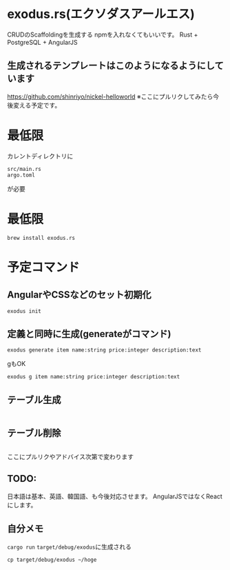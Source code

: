 exodus.rs(エクソダスアールエス)
====

CRUDのScaffoldingを生成する
npmを入れなくてもいいです。
Rust + PostgreSQL + AngularJS

## 生成されるテンプレートはこのようになるようにしています
https://github.com/shinriyo/nickel-helloworld
※ここにプルリクしてみたら今後変える予定です。

# 最低限

カレントディレクトリに　
```
src/main.rs
argo.toml
```
が必要

# 最低限
`brew install exodus.rs`

# 予定コマンド

## AngularやCSSなどのセット初期化
```
exodus init
```

## 定義と同時に生成(generateがコマンド)
```
exodus generate item name:string price:integer description:text
```
gもOK
```
exodus g item name:string price:integer description:text
```

## テーブル生成
```

```

## テーブル削除
```

```


ここにプルリクやアドバイス次第で変わります

TODO:
-------
日本語は基本、英語、韓国語、も今後対応させます。
AngularJSではなくReactにします。

自分メモ
-------
`cargo run`
`target/debug/exodus`に生成される

```
cp target/debug/exodus ~/hoge
```
